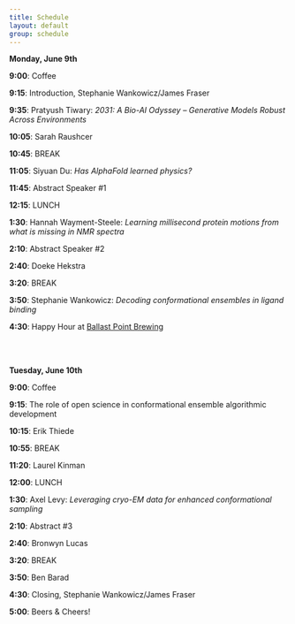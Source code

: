 ```yaml
---
title: Schedule  
layout: default  
group: schedule  
---
```

**Monday, June 9th**

**9:00**: Coffee  

**9:15**: Introduction, Stephanie Wankowicz/James Fraser

**9:35**: Pratyush Tiwary: *2031: A Bio-AI Odyssey – Generative Models Robust Across Environments*

**10:05**: Sarah Raushcer

**10:45**: BREAK

**11:05**: Siyuan Du: *Has AlphaFold learned physics?*

**11:45**: Abstract Speaker #1

**12:15**: LUNCH

**1:30**: Hannah Wayment-Steele: *Learning millisecond protein motions from what is missing in NMR spectra*

**2:10**: Abstract Speaker #2

**2:40**: Doeke Hekstra

**3:20**: BREAK

**3:50**: Stephanie Wankowicz: *Decoding conformational ensembles in ligand binding*

**4:30**: Happy Hour at [Ballast Point Brewing](https://ballastpoint.com/location/san-francisco/) 


<br>
<br>

**Tuesday, June 10th**

**9:00**: Coffee 

**9:15**: The role of open science in conformational ensemble algorithmic development

**10:15**: Erik Thiede

**10:55**: BREAK

**11:20**: Laurel Kinman

**12:00**: LUNCH

**1:30**: Axel Levy: *Leveraging cryo-EM data for enhanced conformational sampling*

**2:10**: Abstract #3

**2:40**: Bronwyn Lucas

**3:20**: BREAK

**3:50**: Ben Barad

**4:30**: Closing, Stephanie Wankowicz/James Fraser

**5:00**: Beers & Cheers!
